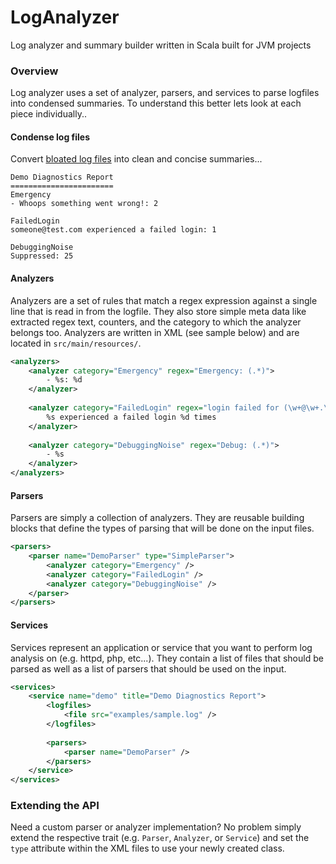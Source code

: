 LogAnalyzer
===========

Log analyzer and summary builder written in Scala built for JVM projects


### Overview

Log analyzer uses a set of analyzer, parsers, and services to parse logfiles into condensed summaries. To understand this better
lets look at each piece individually..

#### Condense log files

Convert <a href="https://github.com/mcross1882/LogAnalyzer/tree/master/examples/sample.txt">bloated log files</a> into clean and concise summaries...

```
Demo Diagnostics Report
=======================
Emergency
- Whoops something went wrong!: 2

FailedLogin
someone@test.com experienced a failed login: 1

DebuggingNoise
Suppressed: 25
```

#### Analyzers

Analyzers are a set of rules that match a regex expression against a single line that is read in from the logfile. They also store simple meta
data like extracted regex text, counters, and the category to which the analyzer belongs too. Analyzers are written in XML (see sample below)
and are located in `src/main/resources/`.

```xml
<analyzers>
    <analyzer category="Emergency" regex="Emergency: (.*)">
        - %s: %d
    </analyzer>
    
    <analyzer category="FailedLogin" regex="login failed for (\w+@\w+.\w+)">
        %s experienced a failed login %d times
    </analyzer>
    
    <analyzer category="DebuggingNoise" regex="Debug: (.*)">
        - %s
    </analyzer>
</analyzers>
```


#### Parsers

Parsers are simply a collection of analyzers. They are reusable building blocks that define the types of parsing that will be done on the
input files.

```xml
<parsers>
    <parser name="DemoParser" type="SimpleParser">
        <analyzer category="Emergency" />
        <analyzer category="FailedLogin" />
        <analyzer category="DebuggingNoise" />
    </parser>
</parsers>
```


#### Services

Services represent an application or service that you want to perform log analysis on (e.g. httpd, php, etc...). They contain a list of files
that should be parsed as well as a list of parsers that should be used on the input.

```xml
<services>
    <service name="demo" title="Demo Diagnostics Report">
        <logfiles>
            <file src="examples/sample.log" />
        </logfiles>
        
        <parsers>
            <parser name="DemoParser" />
        </parsers>
    </service>
</services>
```

### Extending the API

Need a custom parser or analyzer implementation? No problem simply extend the respective trait (e.g. `Parser`, `Analyzer`, or `Service`) and
set the `type` attribute within the XML files to use your newly created class.
